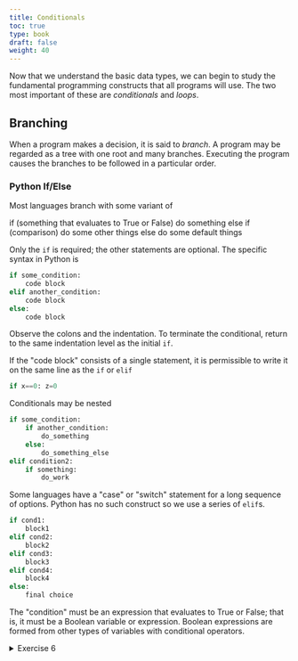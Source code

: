 ```yaml
---
title: Conditionals 
toc: true
type: book
draft: false
weight: 40
---
```


Now that we understand the basic data types, we can begin to study the fundamental programming constructs that all programs will use.  The two most important of these are _conditionals_ and _loops_.

## Branching

When a program makes a decision, it is said to _branch_.  A program may be regarded as a tree with one root and many branches.  Executing the program causes the branches to be followed in a particular order.

### Python If/Else

Most languages branch with some variant of 

if (something that evaluates to True or False) do something
else if (comparison) do some other things
else do some default things

Only the `if` is required; the other statements are optional.  The specific syntax in Python is

```python
if some_condition:
    code block
elif another_condition:
    code block
else:
    code block
```

Observe the colons and the indentation.  To terminate the conditional, return to the same indentation level as the initial `if`.

If the "code block" consists of a single statement, it is permissible to write it on the same line as the `if` or `elif`

```python
if x==0: z=0
```

Conditionals may be nested 

```python
if some_condition:
    if another_condition:
        do_something
    else:
        do_something_else
elif condition2:
    if something:
        do_work
```

Some languages have a "case" or "switch" statement for a long sequence of options.  Python has no such construct so we use a series of `elif`s.

```python
if cond1:
    block1
elif cond2:
    block2
elif cond3:
    block3
elif cond4:
    block4
else:
    final choice
```

The "condition" must be an expression that evaluates to True or False; that is, it must be a Boolean variable or expression.  Boolean expressions are formed from other types of variables with conditional operators.

<details>
<summary>Exercise 6</summary>

The Body Mass Index is a widely-used number to classify body shapes.  The formula in Imperial units (pounds, inches) is

BMI=weight\*703.1/height\*\*2

In metric units (kg, m) the formula is

BMI=weight/height\*\*2

The categories are as follows (we have omitted the top two):

Under 18.5: underweight
18.5 to 25: normal 
over 25 to 30: overweight
over 30 to 35: obese class I
over 35 to 40: obese class II
over 40 to 45: obese class III
over 45: obese class IV (morbidly obese)

Using whichever unit system you prefer, write some code to assign the weight and height, compute the number, and determine its classification.  Assign your own weight and height.  Try a few others.  Use an online calculator to check your results.

For Imperial units you may wish to include a conversion from feet+inches to inches, since the formula requires inches only.

</details>

